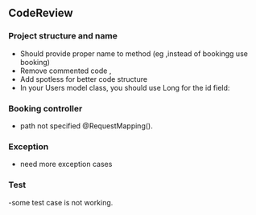 ## CodeReview
### Project structure and name
- Should provide proper name to method (eg ,instead of bookingg use booking)
- Remove commented code , 
- Add spotless for better code structure
- In your Users model class, you should use Long for the id field:


### Booking controller
- path not specified @RequestMapping().

### Exception
- need more exception cases

### Test
-some test case is not working.